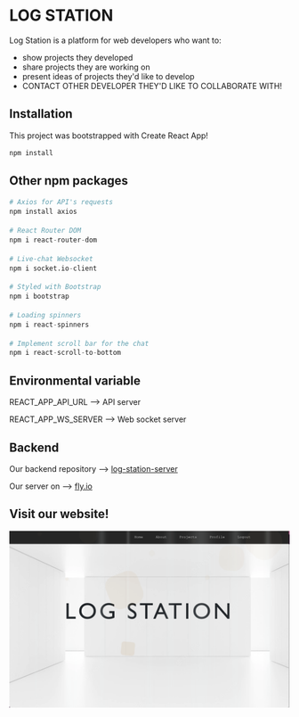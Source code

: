 # LOG STATION

Log Station is a platform for web developers who want to: 
- show projects they developed
- share projects they are working on
- present ideas of projects they'd like to develop
- CONTACT OTHER DEVELOPER THEY'D LIKE TO COLLABORATE WITH!

## Installation

This project was bootstrapped with Create React App!


```bash
npm install
```

## Other npm packages

```python
# Axios for API's requests
npm install axios

# React Router DOM
npm i react-router-dom

# Live-chat Websocket
npm i socket.io-client

# Styled with Bootstrap
npm i bootstrap

# Loading spinners
npm i react-spinners

# Implement scroll bar for the chat
npm i react-scroll-to-bottom
```

## Environmental variable

REACT_APP_API_URL --> API server

REACT_APP_WS_SERVER --> Web socket server


## Backend  
 
Our backend repository --> [log-station-server](https://github.com/italian-iranian-connection/log-station-server)

Our server on --> [fly.io](https://log-station.fly.dev/)

## Visit our website!
![Home page](./src/images/default-img/Home-page-screenshot.png)
